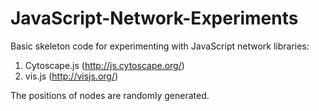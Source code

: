 # JavaScript-Network-Experiments
Basic skeleton code for experimenting with JavaScript network libraries:

1. Cytoscape.js (http://js.cytoscape.org/)
2. vis.js (http://visjs.org/)

The positions of nodes are randomly generated.

